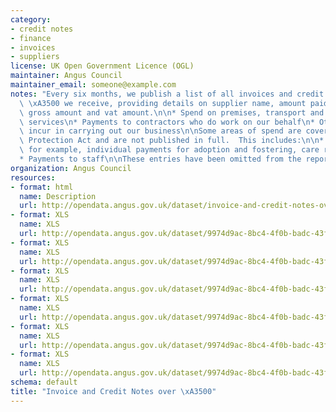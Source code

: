 ```yaml
---
category:
- credit notes
- finance
- invoices
- suppliers
license: UK Open Government Licence (OGL)
maintainer: Angus Council
maintainer_email: someone@example.com
notes: "Every six months, we publish a list of all invoices and credit notes over\
  \ \xA3500 we receive, providing details on supplier name, amount paid, invoice reference,\
  \ gross amount and vat amount.\n\n* Spend on premises, transport and supplies and\
  \ services\n* Payments to contractors who do work on our behalf\n* Other spend we\
  \ incur in carrying out our business\n\nSome areas of spend are covered by the Data\
  \ Protection Act and are not published in full.  This includes:\n\n* Personal information,\
  \ for example, individual payments for adoption and fostering, care related payments\n\
  * Payments to staff\n\nThese entries have been omitted from the report.\n\n"
organization: Angus Council
resources:
- format: html
  name: Description
  url: http://opendata.angus.gov.uk/dataset/invoice-and-credit-notes-over-f500
- format: XLS
  name: XLS
  url: http://opendata.angus.gov.uk/dataset/9974d9ac-8bc4-4f0b-badc-43faf9791976/resource/62fb0d14-7c8c-4f3a-8738-1c354f9a9a3a/download/cusersdunlopamdesktopopen-datacopy-of-supplier-payments-01-04-18-30-09-18.xls
- format: XLS
  name: XLS
  url: http://opendata.angus.gov.uk/dataset/9974d9ac-8bc4-4f0b-badc-43faf9791976/resource/058f5630-3764-4b42-a97c-1d7cb58faf0c/download/cusersdunlopamdesktopopen-datacopy-of-supplier-payments-01-04-19-30-09-19.xls
- format: XLS
  name: XLS
  url: http://opendata.angus.gov.uk/dataset/9974d9ac-8bc4-4f0b-badc-43faf9791976/resource/07a71e52-679a-4357-9231-a3a3a71826a2/download/cusersdunlopamdesktopopen-datacopy-of-supplier-payments-01-10-18-31-03-19.xls
- format: XLS
  name: XLS
  url: http://opendata.angus.gov.uk/dataset/9974d9ac-8bc4-4f0b-badc-43faf9791976/resource/459a1d65-b7a8-4844-aa88-510b298b324b/download/copy-of-supplier-payments-01-10-19-31-03-20.xls
- format: XLS
  name: XLS
  url: http://opendata.angus.gov.uk/dataset/9974d9ac-8bc4-4f0b-badc-43faf9791976/resource/16af76b5-b583-457a-b698-2375d845d823/download/copy-of-suppliers-spend-01.04.20-30.09.20.xls
- format: XLS
  name: XLS
  url: http://opendata.angus.gov.uk/dataset/9974d9ac-8bc4-4f0b-badc-43faf9791976/resource/f3faeb88-1814-4d8f-8c72-8c51431ec6a5/download/supplier-payments-01-10-20-to-31-03-21.xls
schema: default
title: "Invoice and Credit Notes over \xA3500"
---
```

